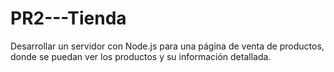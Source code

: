 # PR2---Tienda
Desarrollar un servidor con Node.js para una página de venta de productos, donde se puedan ver los productos y su información detallada.
